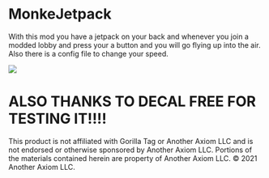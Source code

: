 # MonkeJetpack

With this mod you have a jetpack on your back and whenever you join a modded lobby and press your a button and you will go flying up into the air.
Also there is a config file to change your speed.

![](https://github.com/OctoBurr/MonkeJetpack/blob/master/MonkeJetpack.gif)
# ALSO THANKS TO DECAL FREE FOR TESTING IT!!!!

This product is not affiliated with Gorilla Tag or Another Axiom LLC and is not endorsed or otherwise sponsored by Another Axiom LLC. Portions of the materials contained herein are property of Another Axiom LLC. © 2021 Another Axiom LLC.
